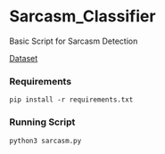 # Sarcasm_Classifier
Basic Script for Sarcasm Detection

[Dataset](https://www.kaggle.com/datasets/danofer/sarcasm)

### Requirements
    pip install -r requirements.txt

### Running Script
    python3 sarcasm.py
